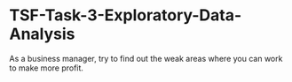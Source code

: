# TSF-Task-3-Exploratory-Data-Analysis
As a business manager, try to find out the weak areas where you can work to make more profit.
